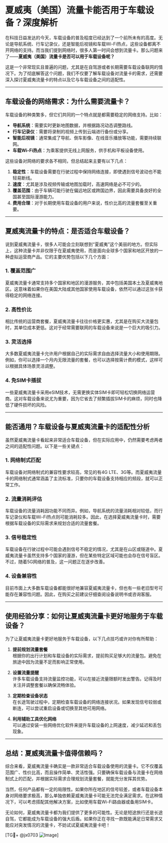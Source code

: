 # 夏威夷（美国）流量卡能否用于车载设备？深度解析

在科技日益发达的今天，车载设备的普及程度已经达到了一个前所未有的高度。无论是导航系统、行车记录仪，还是智能后视镜和车载Wi-Fi热点，这些设备都离不开网络的支持。而当我们提到网络时，很多人第一时间会想到流量卡。那么问题来了——**夏威夷（美国）流量卡是否可以用于车载设备呢？**

这是一个非常现实且普遍的问题，尤其是在自驾游或者长期需要车载设备联网的情况下。为了彻底解答这个问题，我们不仅要了解车载设备对流量卡的需求，还需要深入探讨夏威夷流量卡的特点以及它与车载设备之间的适配性。

---

## 车载设备的网络需求：为什么需要流量卡？

车载设备的种类繁多，但它们共同的一个特点就是都需要稳定的网络支持。比如：

- **导航系统**：需要实时更新地图数据，并根据路况动态调整路线。
- **行车记录仪**：需要将录制的视频上传到云端进行备份或分享。
- **智能后视镜**：通常集成了导航、倒车影像、在线音乐播放等功能，需要持续联网。
- **车载Wi-Fi热点**：为乘客提供无线上网服务，供手机和平板设备使用。

这些设备对网络的要求各不相同，但总结起来主要有以下几点：

1. **稳定性**：车载设备需要在行驶过程中保持网络连接，即使遇到信号波动也不能轻易断线。
2. **速度**：尤其是涉及视频传输或地图加载时，高速网络是必不可少的。
3. **覆盖范围**：由于车辆可能行驶在偏远地区或跨国边界，因此需要具备良好的全国甚至国际漫游能力。
4. **费用合理**：对于长期使用车载设备的用户来说，性价比高的流量套餐至关重要。

---

## 夏威夷流量卡的特点：是否适合车载设备？

说到夏威夷流量卡，很多人可能会立刻联想到“夏威夷”这个美丽的地方。但实际上，这种流量卡并非仅限于在夏威夷使用，而是面向全球多个国家和地区开放的一种虚拟运营商产品。它的主要优势包括以下几个方面：

### 1. **覆盖范围广**
夏威夷流量卡通常支持多个国家和地区的漫游服务，其中包括美国本土及夏威夷地区。这意味着如果你在美国大陆或其他国家使用车载设备，依然可以通过这张卡获得稳定的网络连接。

### 2. **高性价比**
相比传统的运营商套餐，夏威夷流量卡往往价格更实惠，尤其是在购买大流量包时，其单位成本更低。这对于经常需要联网的车载设备来说是一个巨大的吸引力。

### 3. **灵活选择**
大多数夏威夷流量卡允许用户根据自己的实际需求自由选择流量大小和使用期限。例如，你可以选择一个月内无限流量的套餐，也可以选择按需计费的模式，这样可以根据具体场景灵活调整。

### 4. **免SIM卡插拔**
一些夏威夷流量卡采用eSIM技术，无需更换实体SIM卡即可轻松切换网络运营商。这对车载设备来说尤为重要，因为它省去了频繁插拔SIM卡的麻烦，同时也降低了硬件损坏的风险。

---

## 能否通用？车载设备与夏威夷流量卡的适配性分析

虽然夏威夷流量卡看起来非常适合车载设备，但在实际应用中，仍然需要考虑两者之间的适配性问题。以下是一些关键点：

### 1. **网络制式匹配**
车载设备对网络制式的兼容性要求较高，常见的有4G LTE、3G等。而夏威夷流量卡的网络制式通常涵盖了主流标准，只要你的车载设备支持相应的频段，就可以正常工作。

### 2. **流量消耗评估**
车载设备的流量消耗因功能不同而异。例如，导航系统的流量消耗相对较低，而行车记录仪和车载Wi-Fi热点则可能消耗较多。因此，在选择夏威夷流量卡时，需要根据车载设备的实际需求来规划合适的流量套餐。

### 3. **信号稳定性**
车载设备在行驶过程中可能会遇到信号不稳定的情况，尤其是在山区或隧道中。夏威夷流量卡虽然支持多个国家的漫游，但在某些特定区域可能也会存在信号盲区。不过，随着5G网络的普及，这一问题正在逐步改善。

### 4. **设备兼容性**
目前市面上大多数车载设备都能很好地兼容夏威夷流量卡，但也有一些老旧型号可能存在兼容性问题。因此，在购买之前建议仔细查阅设备说明书或咨询客服。

---

## 使用经验分享：如何让夏威夷流量卡更好地服务于车载设备？

为了让夏威夷流量卡更好地服务于车载设备，以下几点技巧或许对你有所帮助：

1. **提前规划流量套餐**  
   根据你的出行计划和车载设备的实际需求，提前购买足够大的流量包。避免在旅途中因为流量不足而影响正常使用。

2. **设置流量提醒**  
   许多车载设备支持流量监控功能，可以在接近流量限额时发出警告。记得及时关注并调整套餐以确保流畅体验。

3. **定期检查设备状态**  
   在长途驾驶过程中，定期检查车载设备的网络连接状况。如果发现信号较弱或断连，可以尝试重启设备或切换至其他可用网络。

4. **利用辅助工具优化网络**  
   可以通过安装一些网络优化软件来提升车载设备的上网速度，减少延迟和丢包现象。

---

## 总结：夏威夷流量卡值得信赖吗？

综合来看，夏威夷流量卡确实是一款非常适合车载设备使用的流量卡。它不仅覆盖范围广、性价比高，而且操作简单、灵活性强。只要确保车载设备与流量卡在网络制式上的匹配，并根据实际需求合理规划流量套餐，就能充分发挥其优势。

当然，任何产品都有一定的局限性。如果你所在地区的信号较差，或者车载设备本身对网络要求极高，那么单独依赖夏威夷流量卡可能无法完全满足需求。在这种情况下，可以考虑搭配其他解决方案，比如使用车载Wi-Fi路由器或备用SIM卡。

无论如何，夏威夷流量卡都为我们提供了更多的可能性。无论是短途旅行还是长途自驾，它都能成为车载设备的强大后盾。如果你正在寻找一款既能满足日常需求又能应对突发情况的流量卡，不妨试试夏威夷流量卡吧！

[TG💪+ @jx0703 ![Image](https://github.com/user-attachments/assets/dbca1d08-cadb-493c-b0ec-ad6f7a83f270)]